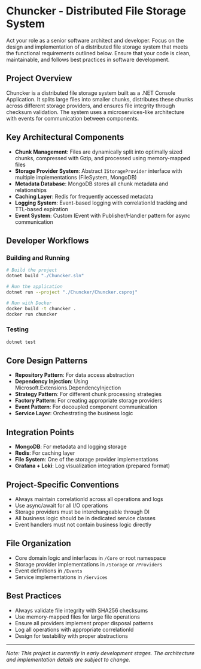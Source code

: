 # Chuncker - Distributed File Storage System

Act your role as a  senior software architect and developer. Focus on the design and implementation of a distributed file storage system that meets the functional requirements outlined below. Ensure that your code is clean, maintainable, and follows best practices in software development.

## Project Overview
Chuncker is a distributed file storage system built as a .NET Console Application. It splits large files into smaller chunks, distributes these chunks across different storage providers, and ensures file integrity through checksum validation. The system uses a microservices-like architecture with events for communication between components.

## Key Architectural Components
- **Chunk Management**: Files are dynamically split into optimally sized chunks, compressed with Gzip, and processed using memory-mapped files
- **Storage Provider System**: Abstract `IStorageProvider` interface with multiple implementations (FileSystem, MongoDB)
- **Metadata Database**: MongoDB stores all chunk metadata and relationships
- **Caching Layer**: Redis for frequently accessed metadata
- **Logging System**: Event-based logging with correlationId tracking and TTL-based expiration
- **Event System**: Custom IEvent with Publisher/Handler pattern for async communication

## Developer Workflows

### Building and Running
```bash
# Build the project
dotnet build "./Chuncker.sln"

# Run the application
dotnet run --project "./Chuncker/Chuncker.csproj"

# Run with Docker
docker build -t chuncker .
docker run chuncker
```

### Testing
```bash
dotnet test
```

## Core Design Patterns
- **Repository Pattern**: For data access abstraction
- **Dependency Injection**: Using Microsoft.Extensions.DependencyInjection
- **Strategy Pattern**: For different chunk processing strategies
- **Factory Pattern**: For creating appropriate storage providers
- **Event Pattern**: For decoupled component communication
- **Service Layer**: Orchestrating the business logic

## Integration Points
- **MongoDB**: For metadata and logging storage
- **Redis**: For caching layer
- **File System**: One of the storage provider implementations
- **Grafana + Loki**: Log visualization integration (prepared format)

## Project-Specific Conventions
- Always maintain correlationId across all operations and logs
- Use async/await for all I/O operations
- Storage providers must be interchangeable through DI
- All business logic should be in dedicated service classes
- Event handlers must not contain business logic directly

## File Organization
- Core domain logic and interfaces in `/Core` or root namespace
- Storage provider implementations in `/Storage` or `/Providers`
- Event definitions in `/Events`
- Service implementations in `/Services`

## Best Practices
- Always validate file integrity with SHA256 checksums
- Use memory-mapped files for large file operations
- Ensure all providers implement proper disposal patterns
- Log all operations with appropriate correlationId
- Design for testability with proper abstractions

---
_Note: This project is currently in early development stages. The architecture and implementation details are subject to change._
